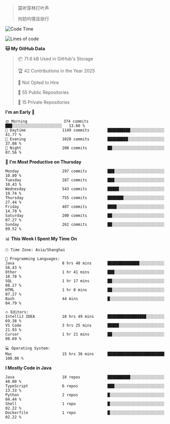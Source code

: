 > 莫听穿林打叶声
> 
> 何妨吟啸且徐行

<!-- ![Github Stats](https://github-readme-stats.vercel.app/api?username=catch6&count_private=true&show_icons=true&theme=gruvbox) -->

<!-- ![Top Langs](https://github-readme-stats.vercel.app/api/top-langs/?username=catch6&layout=compact) -->

<!--START_SECTION:waka-->
![Code Time](http://img.shields.io/badge/Code%20Time-2%2C222%20hrs%2037%20mins-blue)

![Lines of code](https://img.shields.io/badge/From%20Hello%20World%20I%27ve%20Written-9.4%20million%20lines%20of%20code-blue)

**🐱 My GitHub Data** 

> 📦 71.6 kB Used in GitHub's Storage 
 > 
> 🏆 42 Contributions in the Year 2025
 > 
> 🚫 Not Opted to Hire
 > 
> 📜 55 Public Repositories 
 > 
> 🔑 15 Private Repositories 
 > 
**I'm an Early 🐤** 

```text
🌞 Morning                374 commits         ███░░░░░░░░░░░░░░░░░░░░░░   13.60 % 
🌆 Daytime                1149 commits        ██████████░░░░░░░░░░░░░░░   41.77 % 
🌃 Evening                1020 commits        █████████░░░░░░░░░░░░░░░░   37.08 % 
🌙 Night                  208 commits         ██░░░░░░░░░░░░░░░░░░░░░░░   07.56 % 
```
📅 **I'm Most Productive on Thursday** 

```text
Monday                   297 commits         ███░░░░░░░░░░░░░░░░░░░░░░   10.80 % 
Tuesday                  287 commits         ███░░░░░░░░░░░░░░░░░░░░░░   10.43 % 
Wednesday                543 commits         █████░░░░░░░░░░░░░░░░░░░░   19.74 % 
Thursday                 755 commits         ███████░░░░░░░░░░░░░░░░░░   27.44 % 
Friday                   407 commits         ████░░░░░░░░░░░░░░░░░░░░░   14.79 % 
Saturday                 200 commits         ██░░░░░░░░░░░░░░░░░░░░░░░   07.27 % 
Sunday                   262 commits         ██░░░░░░░░░░░░░░░░░░░░░░░   09.52 % 
```


📊 **This Week I Spent My Time On** 

```text
🕑︎ Time Zone: Asia/Shanghai

💬 Programming Languages: 
Java                     8 hrs 48 mins       ██████████████░░░░░░░░░░░   56.43 % 
Other                    1 hr 41 mins        ███░░░░░░░░░░░░░░░░░░░░░░   10.78 % 
SQL                      1 hr 17 mins        ██░░░░░░░░░░░░░░░░░░░░░░░   08.27 % 
HTML                     1 hr 8 mins         ██░░░░░░░░░░░░░░░░░░░░░░░   07.27 % 
Bash                     44 mins             █░░░░░░░░░░░░░░░░░░░░░░░░   04.79 % 

🔥 Editors: 
IntelliJ IDEA            10 hrs 49 mins      █████████████████░░░░░░░░   69.38 % 
VS Code                  3 hrs 25 mins       █████░░░░░░░░░░░░░░░░░░░░   21.93 % 
Cursor                   1 hr 21 mins        ██░░░░░░░░░░░░░░░░░░░░░░░   08.69 % 

💻 Operating System: 
Mac                      15 hrs 36 mins      █████████████████████████   100.00 % 
```

**I Mostly Code in Java** 

```text
Java                     18 repos            ██████████░░░░░░░░░░░░░░░   40.00 % 
TypeScript               6 repos             ███░░░░░░░░░░░░░░░░░░░░░░   13.33 % 
Python                   2 repos             █░░░░░░░░░░░░░░░░░░░░░░░░   04.44 % 
Shell                    1 repo              █░░░░░░░░░░░░░░░░░░░░░░░░   02.22 % 
Dockerfile               1 repo              █░░░░░░░░░░░░░░░░░░░░░░░░   02.22 % 
```




<!--END_SECTION:waka-->
